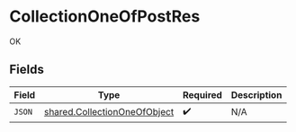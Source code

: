 # CollectionOneOfPostRes

OK


## Fields

| Field                                                                               | Type                                                                                | Required                                                                            | Description                                                                         |
| ----------------------------------------------------------------------------------- | ----------------------------------------------------------------------------------- | ----------------------------------------------------------------------------------- | ----------------------------------------------------------------------------------- |
| `JSON`                                                                              | [shared.CollectionOneOfObject](../../../pkg/models/shared/collectiononeofobject.md) | :heavy_check_mark:                                                                  | N/A                                                                                 |